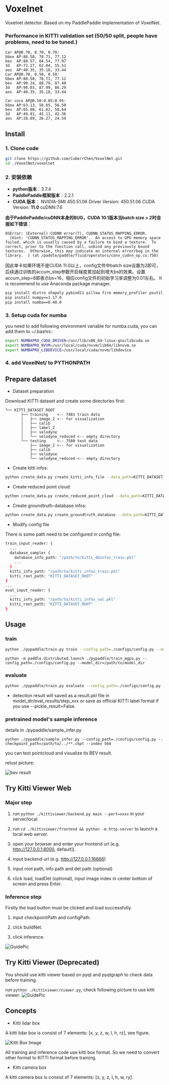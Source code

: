 # Voxelnet
Voxelnet detector. Based on my PaddlePaddle implementation of VoxelNet.

### Performance in KITTI validation set (50/50 split, people have problems, need to be tuned.)

```
Car AP@0.70, 0.70, 0.70:
bbox AP:88.58, 78.71, 77.12
bev  AP:88.57, 84.54, 77.97
3d   AP:72.27, 62.04, 55.51
aos  AP:40.35, 35.18, 33.44
Car AP@0.70, 0.50, 0.50:
bbox AP:88.58, 78.71, 77.12
bev  AP:90.24, 88.79, 87.48
3d   AP:90.03, 87.99, 86.29
aos  AP:40.35, 35.18, 33.44

Car coco AP@0.50:0.05:0.95:
bbox AP:63.13, 58.65, 56.50
bev  AP:65.08, 61.62, 58.64
3d   AP:49.81, 45.11, 42.36
aos  AP:28.89, 26.27, 24.59
```

## Install

### 1. Clone code

```bash
git clone https://github.com/CuberrChen/VoxelNet.git
cd ./VoxelNet/voxelnet
```

### 2. 安装依赖


- **python版本**：3.7.4
- **PaddlePaddle框架版本**：2.2.1
- **CUDA 版本**： NVIDIA-SMI 450.51.06    Driver Version: 450.51.06    CUDA Version: **11.0**   cuDNN:7.6

**由于PaddlePaddle/cuDNN本身的BUG，CUDA 10.1版本当batch size > 2时会报如下错误**：
```
OSError: (External) CUDNN error(7), CUDNN_STATUS_MAPPING_ERROR. 
  [Hint: 'CUDNN_STATUS_MAPPING_ERROR'.  An access to GPU memory space failed, which is usually caused by a failure to bind a texture.  To correct, prior to the function call, unbind any previously bound textures.  Otherwise, this may indicate an internal error/bug in the library.  ] (at /paddle/paddle/fluid/operators/conv_cudnn_op.cu:758)

```

因此单卡如果环境不是CUDA 11.0以上，config文件中batch size设置为2即可，后续通过训练的accum_step参数开启梯度累加起到增大bs的效果。设置accum_step=8即表示bs=16，相应config文件的初始学习率调整为0.01左右。
It is recommend to use Anaconda package manager.

```bash
pip install distro shapely pybind11 pillow fire memory_profiler psutil scikit-image==0.14.2
pip install numpy==1.17.0
pip install numba==0.48.0
```


### 3. Setup cuda for numba

you need to add following environment variable for numba.cuda, you can add them to ~/.bashrc:

```bash
export NUMBAPRO_CUDA_DRIVER=/usr/lib/x86_64-linux-gnu/libcuda.so
export NUMBAPRO_NVVM=/usr/local/cuda/nvvm/lib64/libnvvm.so
export NUMBAPRO_LIBDEVICE=/usr/local/cuda/nvvm/libdevice
```

### 4. add VoxelNet/ to PYTHONPATH

## Prepare dataset

* Dataset preparation

Download KITTI dataset and create some directories first:

```plain
└── KITTI_DATASET_ROOT
       ├── training    <-- 7481 train data
       |   ├── image_2 <-- for visualization
       |   ├── calib
       |   ├── label_2
       |   ├── velodyne
       |   └── velodyne_reduced <-- empty directory
       └── testing     <-- 7580 test data
           ├── image_2 <-- for visualization
           ├── calib
           ├── velodyne
           └── velodyne_reduced <-- empty directory
```

* Create kitti infos:

```bash
python create_data.py create_kitti_info_file --data_path=KITTI_DATASET_ROOT
```

* Create reduced point cloud:

```bash
python create_data.py create_reduced_point_cloud --data_path=KITTI_DATASET_ROOT
```

* Create groundtruth-database infos:

```bash
python create_data.py create_groundtruth_database --data_path=KITTI_DATASET_ROOT
```

* Modify config file

There is some path need to be configured in config file:

```bash
train_input_reader: {
  ...
  database_sampler {
    database_info_path: "/path/to/kitti_dbinfos_train.pkl"
    ...
  }
  kitti_info_path: "/path/to/kitti_infos_train.pkl"
  kitti_root_path: "KITTI_DATASET_ROOT"
}
...
eval_input_reader: {
  ...
  kitti_info_path: "/path/to/kitti_infos_val.pkl"
  kitti_root_path: "KITTI_DATASET_ROOT"
}
```

## Usage

### train

```bash
python ./pypaddle/train.py train --config_path=./configs/config.py --model_dir=/path/to/model_dir --accum_step=8
```
```
python -m paddle.distributed.launch ./pypaddle/train_mgpu.py --config_path=./configs/config.py --model_dir=/path/to/model_dir

```
### evaluate

```bash
python ./pypaddle/train.py evaluate --config_path=./configs/config.py --model_dir=/path/to/model_dir
```

* detection result will saved as a result.pkl file in model_dir/eval_results/step_xxx or save as official KITTI label format if you use --pickle_result=False.

### pretrained model's sample inference

details in ./pypaddle/sample_infer.py
```
python ./pypaddle/sample_infer.py --config_path=./configs/config.py --checkpoint_path=/path/to/../**.ckpt --index 564
```
you can test pointcloud and visualize its BEV result.

retust picture:

![bev result](images/val564.png)
## Try Kitti Viewer Web

### Major step

1. run ```python ./kittiviewer/backend.py main --port=xxxx``` in your server/local.

2. run ```cd ./kittiviewer/frontend && python -m http.server``` to launch a local web server.

3. open your browser and enter your frontend url (e.g. http://127.0.0.1:8000, default]).

4. input backend url (e.g. http://127.0.0.1:16666)

5. input root path, info path and det path (optional)

6. click load, loadDet (optional), input image index in center bottom of screen and press Enter.

### Inference step

Firstly the load button must be clicked and load successfully.

1. input checkpointPath and configPath.

2. click buildNet.

3. click inference.

![GuidePic](https://raw.githubusercontent.com/CuberrChen/VoxelNet/main/images/viewerweb.png)



## Try Kitti Viewer (Deprecated)

You should use kitti viewer based on pyqt and pyqtgraph to check data before training.

run ```python ./kittiviewer/viewer.py```, check following picture to use kitti viewer:
![GuidePic](https://raw.githubusercontent.com/CuberrChen/VoxelNet/main/images/simpleguide.png)

## Concepts


* Kitti lidar box

A kitti lidar box is consist of 7 elements: [x, y, z, w, l, h, rz], see figure.

![Kitti Box Image](https://raw.githubusercontent.com/CuberrChen/VoxelNet/main/images/kittibox.png)

All training and inference code use kitti box format. So we need to convert other format to KITTI format before training.

* Kitti camera box

A kitti camera box is consist of 7 elements: [x, y, z, l, h, w, ry].